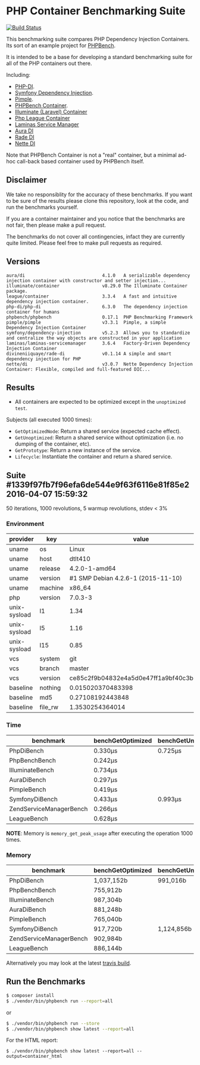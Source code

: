 PHP Container Benchmarking Suite
================================

[![Build Status](https://travis-ci.org/phpbench/benchmarks-containers.svg)](https://travis-ci.org/phpbench/benchmarks-containers)

This benchmarking suite compares PHP Dependency Injection Containers. Its sort
of an example project for [PHPBench](https://github.com/phpbench/phpbench).

It is intended to be a base for developing a standard benchmarking suite for
all of the PHP containers out there.

Including:

- [PHP-DI](https://github.com/PHP-DI/PHP-DI).
- [Symfony Dependency Injection](https://github.com/symfony/DependencyInjection).
- [Pimple](https://github.com/silexphp/Pimple).
- [PHPBench Container](https://github.com/phpbench/phpbench).
- [Illuminate (Laravel) Container](https://github.com/illuminate/container)
- [Php League Container](http://container.thephpleague.com/)
- [Laminas Service Manager](https://github.com/laminas/laminas-servicemanager)
- [Aura DI](https://github.com/auraphp/aura.di)
- [Rade DI](https://github.com/divineniiquaye/rade-di)
- [Nette DI](https://github.com/nette/di)

Note that PHPBench Container is not a "real" container, but a minimal
ad-hoc call-back based container used by PHPBench itself.

Disclaimer
----------

We take no responsiblity for the accuracy of these benchmarks. If you want to
be sure of the results please clone this repository, look at the code, and run
the benchmarks yourself.

If you are a container maintainer and you notice that the benchmarks are not
fair, then please make a pull request.

The benchmarks do not cover all contingencies, infact they are currently quite
limited. Please feel free to make pull requests as required.

Versions
--------

```
aura/di                             4.1.0   A serializable dependency injection container with constructor and setter injection...
illuminate/container                v8.29.0 The Illuminate Container package.
league/container                    3.3.4   A fast and intuitive dependency injection container.
php-di/php-di                       6.3.0   The dependency injection container for humans
phpbench/phpbench                   0.17.1  PHP Benchmarking Framework
pimple/pimple                       v3.3.1  Pimple, a simple Dependency Injection Container
symfony/dependency-injection        v5.2.3  Allows you to standardize and centralize the way objects are constructed in your application
laminas/laminas-servicemanager      3.6.4   Factory-Driven Dependency Injection Container
divineniiquaye/rade-di              v0.1.14 A simple and smart dependency injection for PHP
nette/di                            v3.0.7  Nette Dependency Injection Container: Flexible, compiled and full-featured DIC...
```

Results
-------

- All containers are expected to be optimized except in the `unoptimized
  test`.

Subjects (all executed 1000 times):

- `GetOptimizedNode`: Return a shared service (expected cache effect).
- `GetUnoptimized`: Return a shared service without optimization (i.e. no
  dumping of the container, etc).
- `GetPrototype`: Return a new instance of the service.
- `Lifecycle`: Instantiate the container and return a shared service.

## Suite #1339f97fb7f96efa6de544e9f63f6116e81f85e2 2016-04-07 15:59:32

50 iterations, 1000 revolutions, 5 warmup revolutions, stdev < 3%

### Environment

provider | key | value
 --- | --- | --- 
uname | os | Linux
uname | host | dtlt410
uname | release | 4.2.0-1-amd64
uname | version | #1 SMP Debian 4.2.6-1 (2015-11-10)
uname | machine | x86_64
php | version | 7.0.3-3
unix-sysload | l1 | 1.34
unix-sysload | l5 | 1.16
unix-sysload | l15 | 0.85
vcs | system | git
vcs | branch | master
vcs | version | ce85c2f9b04832e4a5d0e47ff1a9bf40c3b72090
baseline | nothing | 0.015020370483398
baseline | md5 | 0.27108192443848
baseline | file_rw | 1.3530254364014

### Time

benchmark | benchGetOptimized | benchGetUnoptimized | benchGetPrototype | benchLifecycle
 --- | --- | --- | --- | --- 
PhpDiBench | 0.330μs | 0.725μs | 5.726μs | 23.315μs
PhpBenchBench | 0.242μs |  |  | 1.443μs
IlluminateBench | 0.734μs |  | 3.206μs | 8.128μs
AuraDiBench | 0.297μs |  | 1.772μs | 8.933μs
PimpleBench | 0.419μs |  | 1.461μs | 3.728μs
SymfonyDiBench | 0.433μs | 0.993μs | 0.873μs | 3.783μs
ZendServiceManagerBench | 0.266μs |  | 1.169μs | 3.439μs
LeagueBench | 0.628μs |  | 1.883μs | 7.628μs

**NOTE**: Memory is `memory_get_peak_usage` after executing the operation 1000 times.

### Memory

benchmark | benchGetOptimized | benchGetUnoptimized | benchGetPrototype | benchLifecycle
 --- | --- | --- | --- | ---
PhpDiBench | 1,037,152b | 991,016b | 1,037,152b | 5,881,272b
PhpBenchBench | 755,912b |  |  | 755,224b
IlluminateBench | 987,304b |  | 987,312b | 986,624b
AuraDiBench | 881,248b |  | 881,248b | 880,560b
PimpleBench | 765,040b |  | 765,040b | 764,352b
SymfonyDiBench | 917,720b | 1,124,856b | 917,720b | 917,032b
ZendServiceManagerBench | 902,984b |  | 902,984b | 2,992,944b
LeagueBench | 886,144b |  | 886,144b | 2,716,696b

Alternatively you may look at the latest [travis
build](https://travis-ci.org/phpbench/benchmarks-containers).

Run the Benchmarks
------------------

````bash
$ composer install
$ ./vendor/bin/phpbench run --report=all
````

or

```bash
$ ./vendor/bin/phpbench run --store
$ ./vendor/bin/phpbench show latest --report=all
```

For the HTML report:

```
$ ./vendor/bin/phpbench show latest --report=all --output=container_html
```
